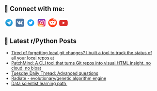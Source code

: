 ## 🔎 Connect with me:
[<img src="https://github.com/bullbesh/bullbesh/blob/main/images/Telegram.png" width="32" height="32" />](https://t.me/bullbesh)
[<img src="https://github.com/bullbesh/bullbesh/blob/main/images/VK.png" width="32" height="32" />](https://vk.com/bullbesh)
[<img src="https://github.com/bullbesh/bullbesh/blob/main/images/Twitter.png" width="32" height="32" />](https://twitter.com/bullbesh1)
[<img src="https://github.com/bullbesh/bullbesh/blob/main/images/Instagram.png" width="32" height="32" />](https://www.instagram.com/bullbesh)
[<img src="https://github.com/bullbesh/bullbesh/blob/main/images/Reddit.png" width="32" height="32" />](https://www.reddit.com/user/bullbesh)
[<img src="https://github.com/bullbesh/bullbesh/blob/main/images/YouTube.png" width="32" height="32" />](https://www.youtube.com/channel/UCtfjRs6uzgq5mfm8S06WTcg)

## 📕 Latest r/Python Posts
<!-- BLOG-POST-LIST:START -->
- [Tired of forgetting local git changes? I built a tool to track the status of all your local repos at](https://www.reddit.com/r/Python/comments/1luiz8o/tired_of_forgetting_local_git_changes_i_built_a/)
- [PatchMind: A CLI tool that turns Git repos into visual HTML insight. no cloud, no bloat](https://www.reddit.com/r/Python/comments/1luifni/patchmind_a_cli_tool_that_turns_git_repos_into/)
- [Tuesday Daily Thread: Advanced questions](https://www.reddit.com/r/Python/comments/1lua5dh/tuesday_daily_thread_advanced_questions/)
- [Radiate - evolutionary/genetic algorithm engine](https://www.reddit.com/r/Python/comments/1lu8wvp/radiate_evolutionarygenetic_algorithm_engine/)
- [Data scientist learning path,](https://www.reddit.com/r/Python/comments/1lu8lpc/data_scientist_learning_path/)
<!-- BLOG-POST-LIST:END -->
